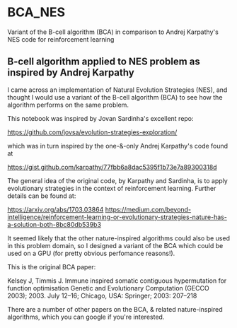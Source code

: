 # BCA_NES 
Variant of the B-cell algorithm (BCA) in comparison to Andrej Karpathy's NES code for reinforcement learning

## B-cell algorithm applied to NES problem as inspired by Andrej Karpathy 

I came across an implementation of Natural Evolution Strategies (NES), and thought I would use a variant of the B-cell algorithm (BCA) to see how the algorithm performs on the same problem.

This notebook was inspired by Jovan Sardinha's excellent repo:

https://github.com/jovsa/evolution-strategies-exploration/

which was in turn inspired by the one-&-only Andrej Karpathy's code found at 

https://gist.github.com/karpathy/77fbb6a8dac5395f1b73e7a89300318d

The general idea of the original code, by Karpathy and Sardinha, is to apply evolutionary strategies in the context of reinforcement learning. Further details can be found at:

https://arxiv.org/abs/1703.03864
https://medium.com/beyond-intelligence/reinforcement-learning-or-evolutionary-strategies-nature-has-a-solution-both-8bc80db539b3

It seemed likely that the other nature-inspired algorithms could also be used in this problem domain, so I designed a variant of the BCA which could be used on a GPU (for pretty obvious perfomance reasons!).

This is the original BCA paper:

Kelsey J, Timmis J. Immune inspired somatic contiguous hypermutation for function optimisation Genetic and Evolutionary Computation (GECCO 2003); 2003. July 12–16; Chicago, USA: Springer; 2003: 207–218

There are a number of other papers on the BCA, & related nature-inspired algorithms, which you can google if you're interested.
